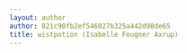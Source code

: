 ```yaml
---
layout: author
author: 821c90fb2ef546027b325a442d98de65
title: wistpotion (Isabelle Fougner Axrup)
---
```

